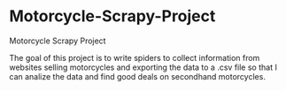 # Motorcycle-Scrapy-Project
Motorcycle Scrapy Project

The goal of this project is to write spiders to collect information from websites selling motorcycles and exporting the data to a .csv file so that I can analize the data and find good deals on secondhand motorcycles.
